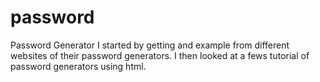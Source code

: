 # password
Password Generator
I started by getting and example from different websites of their password generators. I then looked at a fews tutorial of password generators using html. 
